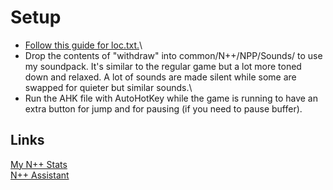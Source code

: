 # Setup
* [Follow this guide for loc.txt.](https://steamcommunity.com/sharedfiles/filedetails/?id=3266759653)\
* Drop the contents of "withdraw" into common/N++/NPP/Sounds/ to use my soundpack. It's similar to the regular game but a lot more toned down and relaxed. A lot of sounds are made silent while some are swapped for quieter but similar sounds.\
* Run the AHK file with AutoHotKey while the game is running to have an extra button for jump and for pausing (if you need to pause buffer).

## Links

[My N++ Stats](https://docs.google.com/spreadsheets/d/1Ct0iyqf-jV19l8dt7e2mN-OtqihQ-Avn4nC6WA6cOUw/edit?usp=sharing)\
[N++ Assistant](https://github.com/psenough/NPlusPlusAssistant/)
